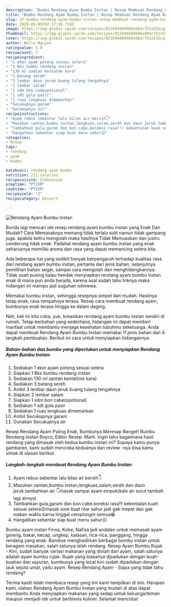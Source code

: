 ```yaml
---
description: "Bumbu Rendang Ayam Bumbu Instan | Resep Membuat Rendang Ayam Bumbu Instan Yang Enak Banget"
title: "Bumbu Rendang Ayam Bumbu Instan | Resep Membuat Rendang Ayam Bumbu Instan Yang Enak Banget"
slug: 37-bumbu-rendang-ayam-bumbu-instan-resep-membuat-rendang-ayam-bumbu-instan-yang-enak-banget
date: 2020-05-09T02:17:18.710Z
image: https://img-global.cpcdn.com/recipes/821b94d89986ed84/751x532cq70/rendang-ayam-bumbu-instan-foto-resep-utama.jpg
thumbnail: https://img-global.cpcdn.com/recipes/821b94d89986ed84/751x532cq70/rendang-ayam-bumbu-instan-foto-resep-utama.jpg
cover: https://img-global.cpcdn.com/recipes/821b94d89986ed84/751x532cq70/rendang-ayam-bumbu-instan-foto-resep-utama.jpg
author: Nelle Nguyen
ratingvalue: 3.9
reviewcount: 7
recipeingredient:
- "1 ekor ayam potong sesuai selera"
- "1 Bks bumbu rendang instan"
- "130 ml santan kentalme kara"
- "3 batang sereh"
- "3 lembar daun jeruk buang tulang tengahnya"
- "2 lembar salam"
- "1 sdm bon cabeopotional"
- "1 sdt gula pasir"
- "1 ruas lengkuas dimemarkan"
- "Secukupnya garam"
- "Secukupnya air"
recipeinstructions:
- "Ayam rebus sebentar lalu bilas air bersih👇"
- "Masukan santan,bumbu instan,lengkuas,salam,sereh dan daun jeruk.tambahkan air 👇masak sampai ayam empuk(kalo air surut tambah lagi airnya)"
- "Tambahkan gula,garam dan bon cabe.koreksi rasa!!! kekentalan kuah sesuai selera😉masak sore buat ntar sahur jadi gak mepet dan gak makan waktu karna tinggal cemplungin semua😁"
- "Hangatkan sebentar siap buat menu sahur😉"
categories:
- Resep
tags:
- rendang
- ayam
- bumbu

katakunci: rendang ayam bumbu 
nutrition: 211 calories
recipecuisine: Indonesian
preptime: "PT15M"
cooktime: "PT35M"
recipeyield: "3"
recipecategory: Dessert

---
```



![Rendang Ayam Bumbu Instan](https://img-global.cpcdn.com/recipes/821b94d89986ed84/751x532cq70/rendang-ayam-bumbu-instan-foto-resep-utama.jpg)

Bunda lagi mencari ide resep rendang ayam bumbu instan yang Enak Dan Mudah? Cara Memasaknya memang tidak terlalu sulit namun tidak gampang juga. apabila keliru mengolah maka hasilnya Tidak Memuaskan dan justru cenderung tidak enak. Padahal rendang ayam bumbu instan yang enak seharusnya memiliki aroma dan rasa yang dapat memancing selera kita.

Ada beberapa hal yang sedikit banyak berpengaruh terhadap kualitas rasa dari rendang ayam bumbu instan, pertama dari jenis bahan, selanjutnya pemilihan bahan segar, sampai cara mengolah dan menghidangkannya. Tidak usah pusing kalau hendak menyiapkan rendang ayam bumbu instan enak di mana pun anda berada, karena asal sudah tahu triknya maka hidangan ini mampu jadi suguhan istimewa.

Memakai bumbu instan, sehingga resepnya simpel dan mudah. Hasilnya tetap enak, rasa rempahnya terasa. Resep cara membuat rendang ayam, bumbunya enak terasa hingga ke dalam daging.


Nah, kali ini kita coba, yuk, kreasikan rendang ayam bumbu instan sendiri di rumah. Tetap berbahan yang sederhana, hidangan ini dapat memberi manfaat untuk membantu menjaga kesehatan tubuhmu sekeluarga. Anda dapat membuat Rendang Ayam Bumbu Instan memakai 11 jenis bahan dan 4 langkah pembuatan. Berikut ini cara untuk menyiapkan hidangannya.

<!--inarticleads1-->

##### Bahan-bahan dan bumbu yang diperlukan untuk menyiapkan Rendang Ayam Bumbu Instan:

1. Sediakan 1 ekor ayam potong sesuai selera
1. Siapkan 1 Bks bumbu rendang instan
1. Sediakan 130 ml santan kental(me kara)
1. Sediakan 3 batang sereh
1. Ambil 3 lembar daun jeruk buang tulang tengahnya
1. Siapkan 2 lembar salam
1. Siapkan 1 sdm bon cabe(opotional)
1. Sediakan 1 sdt gula pasir
1. Sediakan 1 ruas lengkuas dimemarkan
1. Ambil Secukupnya garam
1. Gunakan Secukupnya air


Resep Rendang Ayam Paling Enak, Bumbunya Meresap Banget! Bumbu Rendang Instan Royco, Editor Resep: Marti. Ingin tahu bagaimana hasil rendang yang dimasak oleh kedua bumbu instan ini? Supaya kamu punya gambaran, kami sudah mencoba keduanya dan review -nya bisa kamu simak di ulasan berikut. 

<!--inarticleads2-->

##### Langkah-langkah membuat Rendang Ayam Bumbu Instan:

1. Ayam rebus sebentar lalu bilas air bersih👇
1. Masukan santan,bumbu instan,lengkuas,salam,sereh dan daun jeruk.tambahkan air 👇masak sampai ayam empuk(kalo air surut tambah lagi airnya)
1. Tambahkan gula,garam dan bon cabe.koreksi rasa!!! kekentalan kuah sesuai selera😉masak sore buat ntar sahur jadi gak mepet dan gak makan waktu karna tinggal cemplungin semua😁
1. Hangatkan sebentar siap buat menu sahur😉


Bumbu ayam instan Finna, Kobe, Nafisa jadi andalan untuk memasak ayam goreng, bakar, kecap, ungkep, kalasan, rica-rica, panggang, hingga rendang yang enak. Bamboe menghadirkan berbagai bumbu instan untuk beragam masakan, salah satunya ialah rendang. Resep Ayam Bumbu Rujak - Kini, sudah banyak variasi makanan yang diolah dari ayam, salah satunya adalah ayam bumbu rujak. Rujak yang biasanya dipadukan dengan buah-buahan dan sayuran, bumbunya yang lezat kini sudah dipadukan dengan lauk sejuta umat, yaitu ayam. Resep Rendang Ayam - Siapa yang tidak tahu rendang? 

Terima kasih telah membaca resep yang tim kami tampilkan di sini. Harapan kami, olahan Rendang Ayam Bumbu Instan yang mudah di atas dapat membantu Anda menyiapkan makanan yang sedap untuk keluarga/teman maupun menjadi ide untuk berbisnis kuliner. Selamat mencoba!
